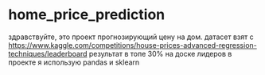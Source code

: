 # home_price_prediction
здравствуйте, это проект прогнозирующий цену на дом.
датасет взят с https://www.kaggle.com/competitions/house-prices-advanced-regression-techniques/leaderboard
результат в топе 30% на доске лидеров
в проекте я использую pandas и sklearn
